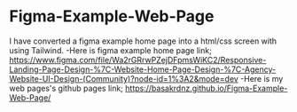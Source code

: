 # Figma-Example-Web-Page
I have converted a figma example home page into a html/css screen with using Tailwind.
-Here is figma example home page link; https://www.figma.com/file/Wa2rGRrwPZejDFpmsWiKC2/Responsive-Landing-Page-Design-%7C-Website-Home-Page-Design-%7C-Agency-Website-UI-Design-(Community)?node-id=1%3A2&mode=dev
-Here is my web pages's github pages link; https://basakrdnz.github.io/Figma-Example-Web-Page/
